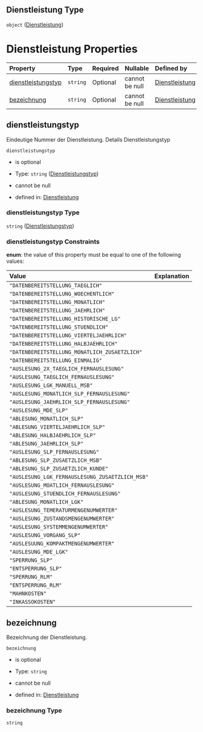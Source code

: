 ## Dienstleistung Type

`object` ([Dienstleistung](dienstleistung.md))

# Dienstleistung Properties

| Property                                  | Type     | Required | Nullable       | Defined by                                                                                                                                                                                      |
| :---------------------------------------- | :------- | :------- | :------------- | :---------------------------------------------------------------------------------------------------------------------------------------------------------------------------------------------- |
| [dienstleistungstyp](#dienstleistungstyp) | `string` | Optional | cannot be null | [Dienstleistung](dienstleistungstyp.md "https://raw.githubusercontent.com/conuti-gmbh/bo4e-schema/master/schemas/v1/enum/Dienstleistungstyp.schema.json#/properties/dienstleistungstyp")        |
| [bezeichnung](#bezeichnung)               | `string` | Optional | cannot be null | [Dienstleistung](dienstleistung-properties-bezeichnung.md "https://raw.githubusercontent.com/conuti-gmbh/bo4e-schema/master/schemas/v1/com/Dienstleistung.schema.json#/properties/bezeichnung") |

## dienstleistungstyp

Eindeutige Nummer der Dienstleistung. Details Dienstleistungstyp

`dienstleistungstyp`

*   is optional

*   Type: `string` ([Dienstleistungstyp](dienstleistungstyp.md))

*   cannot be null

*   defined in: [Dienstleistung](dienstleistungstyp.md "https://raw.githubusercontent.com/conuti-gmbh/bo4e-schema/master/schemas/v1/enum/Dienstleistungstyp.schema.json#/properties/dienstleistungstyp")

### dienstleistungstyp Type

`string` ([Dienstleistungstyp](dienstleistungstyp.md))

### dienstleistungstyp Constraints

**enum**: the value of this property must be equal to one of the following values:

| Value                                           | Explanation |
| :---------------------------------------------- | :---------- |
| `"DATENBEREITSTELLUNG_TAEGLICH"`                |             |
| `"DATENBEREITSTELLUNG_WOECHENTLICH"`            |             |
| `"DATENBEREITSTELLUNG_MONATLICH"`               |             |
| `"DATENBEREITSTELLUNG_JAEHRLICH"`               |             |
| `"DATENBEREITSTELLUNG_HISTORISCHE_LG"`          |             |
| `"DATENBEREITSTELLUNG_STUENDLICH"`              |             |
| `"DATENBEREITSTELLUNG_VIERTELJAEHRLICH"`        |             |
| `"DATENBEREITSTELLUNG_HALBJAEHRLICH"`           |             |
| `"DATENBEREITSTELLUNG_MONATLICH_ZUSAETZLICH"`   |             |
| `"DATENBEREITSTELLUNG_EINMALIG"`                |             |
| `"AUSLESUNG_2X_TAEGLICH_FERNAUSLESUNG"`         |             |
| `"AUSLESUNG_TAEGLICH_FERNAUSLESUNG"`            |             |
| `"AUSLESUNG_LGK_MANUELL_MSB"`                   |             |
| `"AUSLESUNG_MONATLICH_SLP_FERNAUSLESUNG"`       |             |
| `"AUSLESUNG_JAEHRLICH_SLP_FERNAUSLESUNG"`       |             |
| `"AUSLESUNG_MDE_SLP"`                           |             |
| `"ABLESUNG_MONATLICH_SLP"`                      |             |
| `"ABLESUNG_VIERTELJAEHRLICH_SLP"`               |             |
| `"ABLESUNG_HALBJAEHRLICH_SLP"`                  |             |
| `"ABLESUNG_JAEHRLICH_SLP"`                      |             |
| `"AUSLESUNG_SLP_FERNAUSLESUNG"`                 |             |
| `"ABLESUNG_SLP_ZUSAETZLICH_MSB"`                |             |
| `"ABLESUNG_SLP_ZUSAETZLICH_KUNDE"`              |             |
| `"AUSLESUNG_LGK_FERNAUSLESUNG_ZUSAETZLICH_MSB"` |             |
| `"AUSLESUNG_MOATLICH_FERNAUSLESUNG"`            |             |
| `"AUSLESUNG_STUENDLICH_FERNAUSLESUNG"`          |             |
| `"ABLESUNG_MONATLICH_LGK"`                      |             |
| `"AUSLESUNG_TEMERATURMENGENUMWERTER"`           |             |
| `"AUSLESUNG_ZUSTANDSMENGENUMWERTER"`            |             |
| `"AUSLESUNG_SYSTEMMENGENUMWERTER"`              |             |
| `"AUSLESUNG_VORGANG_SLP"`                       |             |
| `"AUSLESUUNG_KOMPAKTMENGENUMWERTER"`            |             |
| `"AUSLESUNG_MDE_LGK"`                           |             |
| `"SPERRUNG_SLP"`                                |             |
| `"ENTSPERRUNG_SLP"`                             |             |
| `"SPERRUNG_RLM"`                                |             |
| `"ENTSPERRUNG_RLM"`                             |             |
| `"MAHNKOSTEN"`                                  |             |
| `"INKASSOKOSTEN"`                               |             |

## bezeichnung

Bezeichnung der Dienstleistung.

`bezeichnung`

*   is optional

*   Type: `string`

*   cannot be null

*   defined in: [Dienstleistung](dienstleistung-properties-bezeichnung.md "https://raw.githubusercontent.com/conuti-gmbh/bo4e-schema/master/schemas/v1/com/Dienstleistung.schema.json#/properties/bezeichnung")

### bezeichnung Type

`string`
